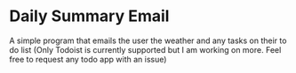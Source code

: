 # Daily Summary Email
A simple program that emails the user the weather and any tasks on their to do list (Only Todoist is currently supported
but I am working on more. Feel free to request any todo app with an issue)
